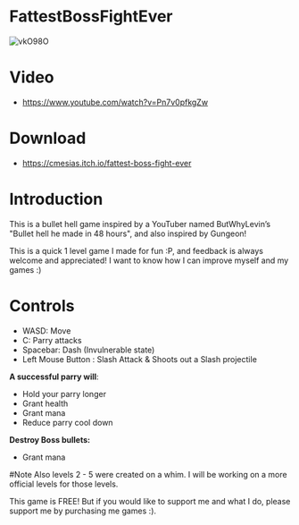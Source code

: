 # FattestBossFightEver
![vkO98O](https://user-images.githubusercontent.com/17791454/159342652-b5477f29-bcdd-4435-9fe5-2f7d8b40d0a1.png)

# Video
- https://www.youtube.com/watch?v=Pn7v0pfkgZw
 
# Download
- https://cmesias.itch.io/fattest-boss-fight-ever

# Introduction
 
This is a bullet hell game inspired by a YouTuber named ButWhyLevin’s "Bullet hell he made in 48 hours", and also inspired by Gungeon!

This is a quick 1 level game I made for fun  :P, and feedback is always welcome and appreciated! I want to know how I can improve myself and my games :)

# Controls

- WASD: Move
- C: Parry attacks
- Spacebar: Dash (Invulnerable state)
- Left Mouse Button : Slash Attack & Shoots out a Slash projectile

**A successful parry will**: 
- Hold your parry longer
- Grant health
- Grant mana
- Reduce parry cool down

**Destroy Boss bullets:** 
- Grant mana

#Note
Also levels 2 - 5 were created on a whim. I will be working on a more official levels for those levels.

This game is FREE! But if you would like to support me and what I do, please support me by purchasing me games :).

